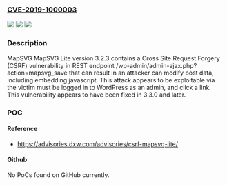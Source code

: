 ### [CVE-2019-1000003](https://cve.mitre.org/cgi-bin/cvename.cgi?name=CVE-2019-1000003)
![](https://img.shields.io/static/v1?label=Product&message=n%2Fa&color=blue)
![](https://img.shields.io/static/v1?label=Version&message=n%2Fa&color=blue)
![](https://img.shields.io/static/v1?label=Vulnerability&message=n%2Fa&color=brighgreen)

### Description

MapSVG MapSVG Lite version 3.2.3 contains a Cross Site Request Forgery (CSRF) vulnerability in REST endpoint /wp-admin/admin-ajax.php?action=mapsvg_save that can result in an attacker can modify post data, including embedding javascript. This attack appears to be exploitable via the victim must be logged in to WordPress as an admin, and click a link. This vulnerability appears to have been fixed in 3.3.0 and later.

### POC

#### Reference
- https://advisories.dxw.com/advisories/csrf-mapsvg-lite/

#### Github
No PoCs found on GitHub currently.

